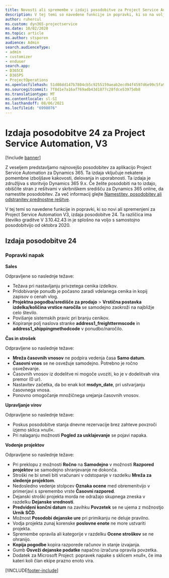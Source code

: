 ```yaml
---
title: Novosti ali spremembe v izdaji posodobitve za Project Service Automation 24, V3
description: V tej temi so navedene funkcije in popravki, ki so na voljo za Project Service Automation V3, izdaja posodobitve 24.
author: ruhercul
ms.custom: dyn365-projectservice
ms.date: 10/02/2020
ms.topic: article
ms.author: stsporen
audience: Admin
search.audienceType:
- admin
- customizer
- enduser
search.app:
- D365CE
- D365PS
- ProjectOperations
ms.openlocfilehash: 51d08dd147b7804cb5c9255159aeab2ecd94f4597d6e99c5fa92efe1246c44d0
ms.sourcegitcommit: 7f8d1e7a16af769adb43d1877c28fdce53975db8
ms.translationtype: MT
ms.contentlocale: sl-SI
ms.lasthandoff: 08/06/2021
ms.locfileid: "6998076"
---
```

# <a name="project-service-automation-update-release-24-v3"></a>Izdaja posodobitve 24 za Project Service Automation, V3

[!include [banner](../includes/psa-now-project-operations.md)]

Z veseljem predstavljamo najnovejšo posodobitev za aplikacijo Project Service Automation za Dynamics 365. Ta izdaja vključuje nekatere pomembne izboljšave kakovosti, delovanja in uporabnosti. Ta izdaja je združljiva s storitvijo Dynamics 365 9.x. Če želite posodobiti na to izdajo, obiščite stran z rešitvami v skrbniškem središču za Dynamics 365 online, da namestite posodobitev. Za več informacij glejte [Namestitev, posodobitev ali odstranitev prednostne rešitve](/power-platform/admin/install-remove-preferred-solution).

V tej temi so navedene funkcije in popravki, ki so novi ali spremenjeni za Project Service Automation V3, izdaja posodobitve 24. Ta različica ima številko graditve V 3.10.42.43 in je splošno na voljo s samostojno posodobitvijo od oktobra 2020.

## <a name="update-release-24"></a>Izdaja posodobitve 24

### <a name="bug-fixes"></a>Popravki napak

**Sales**

Odpravljene so naslednje težave:

- Težava pri nastavljanju privzetega cenika izdelkov.
- Pridobivanje ponudb je počasno zaradi vdelanega cenika in kopij zapisov o cenah vlog.
- **Projektna pogodba/središče za prodajo** > **Vrstična postavka izdelka/količina vrstice naročila** se samodejno zaokroži na najbližje celo število.
- Povišanje sistemskih pravic pri branju cenikov.
- Kopiranje polj naslova stranke **address1_freighttermscode** in **address1_shippingmethodcode** v ponudbo/naročilo. 


**Čas in strošek**

Odpravljene so naslednje težave:

- **Mreža časovnih vnosov** ne podpira vedenja časa **Samo datum**.
- **Časovni vnos** se ne osvežuje samodejno. Potrebno je ročno osveževanje.
- Časovnih vnosov iz dodelitve ni mogoče uvoziti, ko je v dodelitvah vira premor (0 ur).
- Nastavitev začetka, da bo enak kot **msdyn_date**, pri ustvarjanju časovnega vnosa.
- Ponovno omogočanje množičnega urejanja časovnih vnosov.

**Upravljanje virov**

Odpravljene so naslednje težave:

- Poskus posodobitve stanja dnevne rezervacije brez zahteve povzroči izjemo sklica »null«.
- Pri nalaganju možnosti **Pogled za usklajevanje** se pojavi napaka.


**Vodenje projektov**

Odpravljene so naslednje težave:

- Pri preklopu z možnosti **Ročno** na **Samodejno** v možnosti **Razpored projektov** se samodejno shranjevanje ne dokonča.
- Stroški ne bi smeli biti vračunani v odstopanje v razdelku **Mreža za sledenje projektom**.
- Nedosledno vedenje stolpcev **Oznaka ocene** med obremenitvijo v primerjavi s spremembo vrste **Časovni razpored**.
- Dejanski stroški projekta morda ne odražajo skupnega zneska v razdelku **Dejanske vrednosti**.
- **Predvideni končni datum** na zavihku **Povzetek** se ne ujema z možnostjo **Urnik SČD**.
- Možnost **Posodobi dejanske ure** pri primikanju ne deluje pravilno.
- Vodja projekta zunaj korenske **poslovne enote** ne more ustvariti projekta.
- Spremembe opravila ali kategorije v razdelku **Ocene stroškov** se ne ohranijo.
- **Kopija pogodbe** kopira razporede računov in stanje izvajanja.
- Gumb **Osveži dejanske podatke** napačno izračuna opravila povzetka.
- Dodatek za Microsoft Project: popravek napake s sklicem »null«, če ima kateri koli član ekipe prazno enoto vira.



[!INCLUDE[footer-include](../includes/footer-banner.md)]